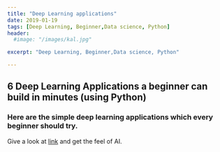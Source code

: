 ```yaml
---
title: "Deep Learning applications"
date: 2019-01-19
tags: [Deep Learning, Beginner,Data science, Python]
header:
  #image: "/images/kal.jpg"

excerpt: "Deep Learning, Beginner,Data science, Python"

---
```

## 6 Deep Learning Applications a beginner can build in minutes (using Python)

### Here are the simple deep learning applications which every beginner should try.
Give a look at [link](https://www.analyticsvidhya.com/blog/2017/02/6-deep-learning-applications-beginner-python/) and get the feel of AI.
